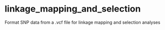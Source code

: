 linkage_mapping_and_selection
=============================

Format SNP data from a .vcf file for linkage mapping and selection analyses
